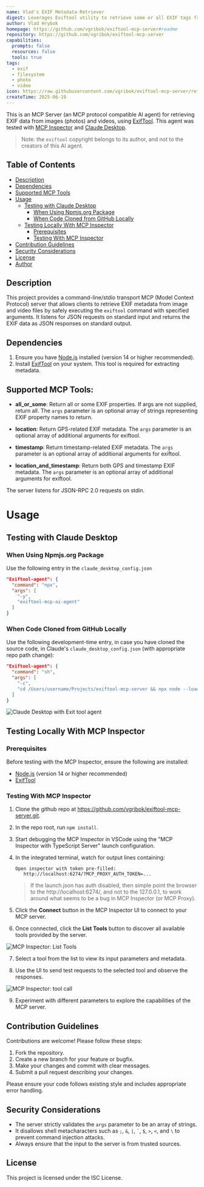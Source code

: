 ```yaml
---
name: Vlad's EXIF Metadata Retriever
digest: Leverages Exiftool utility to retrieve some or all EXIF tags from a photo or a video.
author: Vlad Hrybok
homepage: https://github.com/vgribok/exiftool-mcp-server#readme
repository: https://github.com/vgribok/exiftool-mcp-server
capabilities:
  prompts: false
  resources: false
  tools: true
tags:
  - exif
  - filesystem
  - photo
  - video
icon: https://raw.githubusercontent.com/vgribok/exiftool-mcp-server/refs/heads/main/docshttps://static.claudemcp.com/images/Proggy.128.png
createTime: 2025-06-19
---
```


This is an MCP Server (an MCP protocol compatible AI agent) for retrieving EXIF data from images (photos) and videos, using [ExifTool](https://exiftool.org/). This agent was tested with [MCP Inspector](https://modelcontextprotocol.io/docs/tools/inspector) and [Claude Desktop](https://claude.ai/download).

> Note: the `exiftool` copyright belongs to its author, and not to the creators of this AI agent.

## Table of Contents

- [Description](#description)
- [Dependencies](#dependencies)
- [Supported MCP Tools](#supported-mcp-tools)
- [Usage](#usage)
  - [Testing with Claude Desktop](#testing-with-claude-desktop)
    - [When Using Npmjs.org Package](#when-using-npmjsorg-package)
    - [When Code Cloned from GitHub Locally](#when-code-cloned-from-github-locally)
  - [Testing Locally With MCP Inspector](#testing-locally-with-mcp-inspector)
    - [Prerequisites](#prerequisites)
    - [Testing With MCP Inspector](#testing-with-mcp-inspector)
- [Contribution Guidelines](#contribution-guidelines)
- [Security Considerations](#security-considerations)
- [License](#license)
- [Author](#author)

## Description

This project provides a command-line/stdio transport MCP (Model Context Protocol) server that allows clients to retrieve EXIF metadata from image and video files by safely executing the `exiftool` command with specified arguments. It listens for JSON requests on standard input and returns the EXIF data as JSON responses on standard output.

## Dependencies

1. Ensure you have [Node.js](https://nodejs.org/) installed (version 14 or higher recommended).
2. Install [ExifTool](https://exiftool.org/) on your system. This tool is required for extracting metadata.

## Supported MCP Tools:

- **all_or_some**: Return all or some EXIF properties. If args are not supplied, return all. The `args` parameter is an optional array of strings representing EXIF property names to return.

- **location**: Return GPS-related EXIF metadata. The `args` parameter is an optional array of additional arguments for exiftool.

- **timestamp**: Return timestamp-related EXIF metadata. The `args` parameter is an optional array of additional arguments for exiftool.

- **location_and_timestamp**: Return both GPS and timestamp EXIF metadata. The `args` parameter is an optional array of additional arguments for exiftool.

The server listens for JSON-RPC 2.0 requests on stdin.

# Usage

## Testing with Claude Desktop

### When Using Npmjs.org Package

Use the following entry in the `claude_desktop_config.json`

```json
"Exiftool-agent": {
  "command": "npx",
  "args": [
    "-y",
    "exiftool-mcp-ai-agent"
  ]
}
```

### When Code Cloned from GitHub Locally

Use the following development-time entry, in case you have cloned the source code, in Claude's `claude_desktop_config.json` (with appropriate repo path change):

```json
"Exiftool-agent": {
  "command": "sh",
  "args": [
    "-c",
    "cd /Users/username/Projects/exiftool-mcp-server && npx node --loader ts-node/esm --no-warnings src/index.ts"
  ]
}
```

![Claude Desktop with Exit tool agent](https://github.com/vgribok/exiftool-mcp-server/raw/main/docshttps://static.claudemcp.com/images/claude-desktop.png)

## Testing Locally With MCP Inspector

### Prerequisites

Before testing with the MCP Inspector, ensure the following are installed:

- [Node.js](https://nodejs.org/) (version 14 or higher recommended)
- [ExifTool](https://exiftool.org/)

### Testing With MCP Inspector

1. Clone the github repo at https://github.com/vgribok/exiftool-mcp-server.git.

2. In the repo root, run `npm install`.

3. Start debugging the MCP Inspector in VSCode using the "MCP Inspector with TypeScript Server" launch configuration.

4. In the integrated terminal, watch for output lines containing:

   ```
   Open inspector with token pre-filled:
      http://localhost:6274/?MCP_PROXY_AUTH_TOKEN=...
   ```

   > If the launch.json has auth disabled, then simple point the browser to the http://localhost:6274/, and not to the 127.0.0.1, to work around what seems to be a bug in MCP Inspector (or MCP Proxy).

5. Click the **Connect** button in the MCP Inspector UI to connect to your MCP server.

6. Once connected, click the **List Tools** button to discover all available tools provided by the server.

![MCP Inspector: List Tools](https://github.com/vgribok/exiftool-mcp-server/raw/main/docshttps://static.claudemcp.com/images/mcp-inspector-list-tools.png)

7. Select a tool from the list to view its input parameters and metadata.

8. Use the UI to send test requests to the selected tool and observe the responses.

![MCP Inspector: tool call](https://github.com/vgribok/exiftool-mcp-server/blob/main/docshttps://static.claudemcp.com/images/mcp-inspector-tool-call.png)

9. Experiment with different parameters to explore the capabilities of the MCP server.

## Contribution Guidelines

Contributions are welcome! Please follow these steps:

1. Fork the repository.
2. Create a new branch for your feature or bugfix.
3. Make your changes and commit with clear messages.
4. Submit a pull request describing your changes.

Please ensure your code follows existing style and includes appropriate error handling.

## Security Considerations

- The server strictly validates the `args` parameter to be an array of strings.
- It disallows shell metacharacters such as `;`, `&`, `|`, `` ` ``, `$`, `>`, `<`, and `\` to prevent command injection attacks.
- Always ensure that the input to the server is from trusted sources.

## License

This project is licensed under the ISC License.
